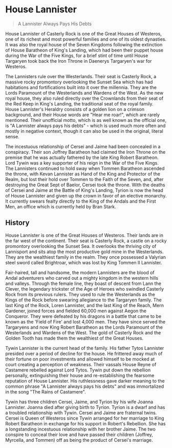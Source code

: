 # House Lannister

> A Lannister Always Pays His Debts

House Lannister of Casterly Rock is one of the Great Houses of Westeros, one of its richest and most powerful families and one of its oldest dynasties. It was also the royal house of the Seven Kingdoms following the extinction of House Baratheon of King's Landing, which had been their puppet house during the War of the Five Kings, for a brief stint of time until House Targaryen took back the Iron Throne in Daenerys Targaryen's war for Westeros.

The Lannisters rule over the Westerlands. Their seat is Casterly Rock, a massive rocky promontory overlooking the Sunset Sea which has had habitations and fortifications built into it over the millennia. They are the Lords Paramount of the Westerlands and Wardens of the West. As the new royal house, they also ruled directly over the Crownlands from their seat of the Red Keep in King's Landing, the traditional seat of the royal family. House Lannister's Heraldry consists of a golden lion on a crimson background, and their House words are "Hear me roar!", which are rarely mentioned. Their unofficial motto, which is as well known as the official one, is "A Lannister always pays his debts" - which is used much more often and mostly in negative context, though it can also be used in the original, literal sense.

The incestuous relationship of Cersei and Jaime had been concealed in a conspiracy. Their son Joffrey Baratheon had claimed the Iron Throne on the premise that he was actually fathered by the late King Robert Baratheon. Lord Tywin was a key supporter of his reign in the War of the Five Kings. The Lannisters continued to hold sway when Tommen Baratheon ascended the throne, with Kevan Lannister as Hand of the King and Protector of the Realm, but lost their hold over Tommen to the Faith of the Seven, and, after destroying the Great Sept of Baelor, Cersei took the throne. With the deaths of Cersei and Jaime at the Battle of King's Landing, Tyrion is now the head of House Lannister and given up the crown in favor of an elective monarchy. It currently swears fealty directly to the King of the Andals and the First Men, an office which is currently held by Bran Stark.

## History

House Lannister is one of the Great Houses of Westeros. Their lands are in the far west of the continent. Their seat is Casterly Rock, a castle on a rocky promontory overlooking the Sunset Sea. It overlooks the thriving city of Lannisport and sits atop the most productive gold mine in the Westerlands. They are the wealthiest family in the realm. They once possessed a Valyrian steel sword called Brightroar, which was lost by King Tommen II Lannister.

Fair-haired, tall and handsome, the modern Lannisters are the blood of Andal adventurers who carved out a mighty kingdom in the western hills and valleys. Through the female line, they boast of descent from Lann the Clever, the legendary trickster of the Age of Heroes who swindled Casterly Rock from its previous rulers. They used to rule the Westerlands as the Kings of the Rock before swearing allegiance to the Targaryen family. The last King of the Rock, Loren Lannister, and the last King of the Reach, Mern Gardener, joined forces and fielded 60,000 men against Aegon the Conqueror. They were defeated by his dragons in a battle that came to be known as the 'Field of Fire' and lost 4,000 men. They have since served the Targaryens and now King Robert Baratheon as the Lords Paramount of the Westerlands and Wardens of the West. The gold of Casterly Rock and the Golden Tooth has made them the wealthiest of the Great Houses.

Tywin Lannister is the current head of the family. His father Tytos Lannister presided over a period of decline for the house. He frittered away much of their fortune on poor investments and allowed himself to be mocked at court creating a perception of weakness. Their vassals House Reyne of Castamere rebelled against Lord Tytos. Tywin put down the rebellion personally, extinguishing their house and re-establishing the fearsome reputation of House Lannister. His ruthlessness gave darker meaning to the common phrase "A Lannister always pays his debts" and was immortalized in the song "The Rains of Castamere".

Tywin has three children Cersei, Jaime, and Tyrion by his wife Joanna Lannister. Joanna died after giving birth to Tyrion. Tyrion is a dwarf and has a troubled relationship with Tywin. Cersei and Jaime are fraternal twins. Cersei is Queen of Westeros since Tywin arranged for her marriage to King Robert Baratheon in exchange for his support in Robert's Rebellion. She has a longstanding incestuous relationship with her brother Jaime. The two conspire to conceal their love and have passed their children (Joffrey, Myrcella, and Tommen) off as being the product of Cersei's marriage.
